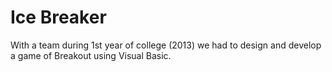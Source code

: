 # Ice Breaker

With a team during 1st year of college (2013) we had to design and develop a game of Breakout using Visual Basic.